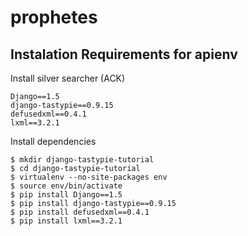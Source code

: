 prophetes
=========

Instalation Requirements for apienv
-----------

Install silver searcher (ACK)

    Django==1.5
    django-tastypie==0.9.15
    defusedxml==0.4.1
    lxml==3.2.1

Install dependencies

    $ mkdir django-tastypie-tutorial
    $ cd django-tastypie-tutorial
    $ virtualenv --no-site-packages env
    $ source env/bin/activate
    $ pip install Django==1.5
    $ pip install django-tastypie==0.9.15
    $ pip install defusedxml==0.4.1
    $ pip install lxml==3.2.1

